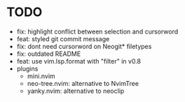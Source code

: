 # TODO

- fix: highlight conflict between selection and cursorword
- feat: styled git commit message
- fix: dont need cursorword on Neogit\* filetypes
- fix: outdated README
- feat: use vim.lsp.format with "filter" in v0.8
- plugins
  - mini.nvim
  - neo-tree.nvim: alternative to NvimTree
  - yanky.nvim: alternative to neoclip
